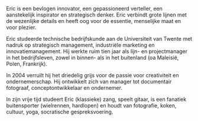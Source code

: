 Eric is een bevlogen innovator, een gepassioneerd verteller, een aanstekelijk inspirator en strategisch denker. Eric 
verbindt grote lijnen met de wezenlijke details en heeft oog voor de essentie, menselijke maat en voor plezier.

Eric studeerde technische bedrijfskunde aan de Universiteit van Twente met nadruk op strategisch management, industriële
 marketing en innovatiemanagement. Hij werkte ruim tien jaar als lijn- en projectmanager in het bedrijfsleven, zowel in 
 binnen- als in het buitenland (oa Maleisië, Polen, Frankrijk).

In 2004 verruilt hij het driedelig grijs voor de passie voor creativiteit en ondernemerschap. Hij ontwikkelt zich van 
manager tot documentair fotograaf, conceptontwikkelaar en ondernemer.

In zijn vrije tijd studeert Eric (klassieke) zang, speelt gitaar, is een fanatiek buitensporter (wielrennen, hardlopen) 
en houdt van fotografie, koken, cultuur, yoga, socratische gespreksvoering.

